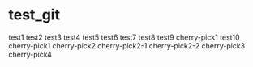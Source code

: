 # test_git

test1
test2
test3
test4
test5
test6
test7
test8
test9
cherry-pick1
test10
cherry-pick1
cherry-pick2
cherry-pick2-1
cherry-pick2-2
cherry-pick3
cherry-pick4